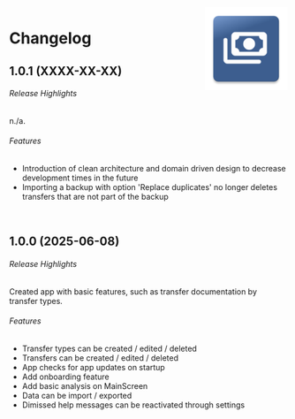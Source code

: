 <img src="docs/img/icon.png" height="150" align="right">

# Changelog

## 1.0.1 (XXXX-XX-XX)

###### Release Highlights
n./a.

###### Features
* Introduction of clean architecture and domain driven design to decrease development times in the future
* Importing a backup with option 'Replace duplicates' no longer deletes transfers that are not part of the backup

<br/>

## 1.0.0 (2025-06-08)

###### Release Highlights
Created app with basic features, such as transfer documentation by transfer types.

###### Features
* Transfer types can be created / edited / deleted
* Transfers can be created / edited / deleted
* App checks for app updates on startup
* Add onboarding feature
* Add basic analysis on MainScreen
* Data can be import / exported
* Dimissed help messages can be reactivated through settings
